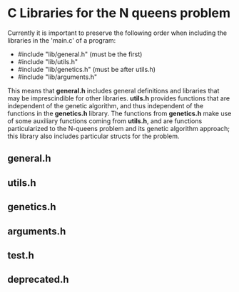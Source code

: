 # C Libraries for the N queens problem

Currently it is important to preserve the following order when including the libraries in the 'main.c' of a program:

* #include "lib/general.h" (must be the first)
* #include "lib/utils.h" 
* #include "lib/genetics.h" (must be after utils.h)
* #include "lib/arguments.h"

This means that **general.h** includes general definitions and libraries that may be imprescindible for other libraries.
**utils.h** provides functions that are independent of the genetic algorithm, and thus independent of the functions in the **genetics.h** library.
The functions from **genetics.h** make use of some auxiliary functions coming from **utils.h**, and are functions particularized to the N-queens problem and its genetic algorithm approach; this library also includes particular structs for the problem.

## general.h

## utils.h

## genetics.h

## arguments.h

## test.h

## deprecated.h